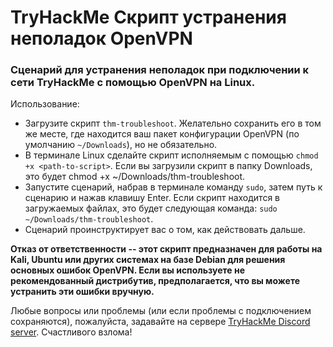# TryHackMe Скрипт устранения неполадок OpenVPN

### Сценарий для устранения неполадок при подключении к сети TryHackMe с помощью OpenVPN на Linux.
Использование:
* Загрузите скрипт `thm-troubleshoot`. Желательно сохранить его в том же месте, где находится ваш пакет конфигурации OpenVPN (по умолчанию `~/Downloads`), но не обязательно.
* В терминале Linux сделайте скрипт исполняемым с помощью `chmod +x <path-to-script>`. Если вы загрузили скрипт в папку Downloads, это будет chmod +x ~/Downloads/thm-troubleshoot.
* Запустите сценарий, набрав в терминале команду `sudo`, затем путь к сценарию и нажав клавишу Enter. Если скрипт находится в загружаемых файлах, это будет следующая команда: `sudo ~/Downloads/thm-troubleshoot`.
* Сценарий проинструктирует вас о том, как действовать дальше.

**Отказ от ответственности -- этот скрипт предназначен для работы на Kali, Ubuntu или других системах на базе Debian для решения основных ошибок OpenVPN. Если вы используете не рекомендованный дистрибутив, предполагается, что вы можете устранить эти ошибки вручную.** 

Любые вопросы или проблемы (или если проблемы с подключением сохраняются), пожалуйста, задавайте на сервере [TryHackMe Discord server](https://discord.gg/F7ERYzz).
Счастливого взлома!